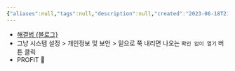 ```yaml
---
{"aliases":null,"tags":null,"description":null,"created":"2023-06-18T21:27:19","updated":"2023-07-15T21:30:21","title":"Apple에서 악성 소프트웨어가 있는지 확인할 수 없기 때문에 열 수 없습니다","dg-publish":true,"permalink":"/docs/Apple에서 악성 소프트웨어가 있는지 확인할 수 없기 때문에 열 수 없습니다/","dgPassFrontmatter":true}
---
```


- [해결법 {블로그}](https://kwaziimom.tistory.com/738)
- 그냥 시스템 설정 > 개인정보 및 보안 > 밑으로 쭉 내리면 나오는 `확인 없이 열기` 버튼 클릭
- PROFIT 💸
